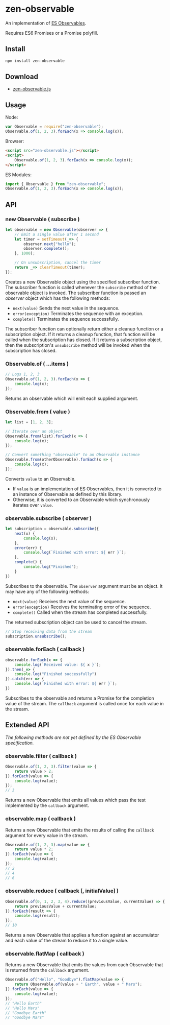 # zen-observable

An implementation of [ES Observables](https://github.com/zenparsing/es-observable).

Requires ES6 Promises or a Promise polyfill.

## Install

```sh
npm install zen-observable
```

## Download

- [zen-observable.js](https://raw.githubusercontent.com/zenparsing/zen-observable/master/zen-observable.js)

## Usage

Node:

```js
var Observable = require("zen-observable");
Observable.of(1, 2, 3).forEach(x => console.log(x));
```

Browser:

```html
<script src="zen-observable.js"></script>
<script>
    Observable.of(1, 2, 3).forEach(x => console.log(x));
</script>
```

ES Modules:

```js
import { Observable } from "zen-observable";
Observable.of(1, 2, 3).forEach(x => console.log(x));
```

## API

### new Observable ( subscribe )

```js
let observable = new Observable(observer => {
    // Emit a single value after 1 second
    let timer = setTimeout(_=> {
        observer.next("hello");
        observer.complete();
    }, 1000);

    // On unsubscription, cancel the timer
    return _=> clearTimeout(timer);
});
```

Creates a new Observable object using the specified subscriber function.  The subscriber function is called whenever the `subscribe` method of the observable object is invoked.  The subscriber function is passed an *observer* object which has the following methods:

- `next(value)` Sends the next value in the sequence.
- `error(exception)` Terminates the sequence with an exception.
- `complete()` Terminates the sequence successfully.

The subscriber function can optionally return either a cleanup function or a subscription object.  If it returns a cleanup function, that function will be called when the subscription has closed.  If it returns a subscription object, then the subscription's `unsubscribe` method will be invoked when the subscription has closed.

### Observable.of ( ...items )

```js
// Logs 1, 2, 3
Observable.of(1, 2, 3).forEach(x => {
    console.log(x);
});
```

Returns an observable which will emit each supplied argument.

### Observable.from ( value )

```js
let list = [1, 2, 3];

// Iterate over an object
Observable.from(list).forEach(x => {
    console.log(x);
});
```

```js
// Convert something "observable" to an Observable instance
Observable.from(otherObservable).forEach(x => {
    console.log(x);
});
```

Converts `value` to an Observable.

- If `value` is an implementation of ES Observables, then it is converted to an instance of Observable as defined by this library.
- Otherwise, it is converted to an Observable which synchronously iterates over `value`.

### observable.subscribe ( observer )

```js
let subscription = observable.subscribe({
    next(x) {
        console.log(x);
    },
    error(err) {
        console.log(`Finished with error: ${ err }`);
    },
    complete() {
        console.log("Finished");
    }
})
```

Subscribes to the observable.  The `observer` argument must be an object.  It may have any of the following methods:

- `next(value)` Receives the next value of the sequence.
- `error(exception)` Receives the terminating error of the sequence.
- `complete()` Called when the stream has completed successfully.

The returned subscription object can be used to cancel the stream.

```js
// Stop receiving data from the stream
subscription.unsubscribe();
```

### observable.forEach ( callback )

```js
observable.forEach(x => {
    console.log(`Received value: ${ x }`);
}).then(_=> {
    console.log("Finished successfully")
}).catch(err => {
    console.log(`Finished with error: ${ err }`);
})
```

Subscribes to the observable and returns a Promise for the completion value of the stream.  The `callback` argument is called once for each value in the stream.

## Extended API

*The following methods are not yet defined by the ES Observable specification.*

### observable.filter ( callback )

```js
Observable.of(1, 2, 3).filter(value => {
    return value > 2;
}).forEach(value => {
    console.log(value);
});
// 3
```

Returns a new Observable that emits all values which pass the test implemented by the `callback` argument.

### observable.map ( callback )

Returns a new Observable that emits the results of calling the `callback` argument for every value in the stream.

```js
Observable.of(1, 2, 3).map(value => {
    return value * 2;
}).forEach(value => {
    console.log(value);
});
// 2
// 4
// 6
```

### observable.reduce ( callback [, initialValue] )

```js
Observable.of(0, 1, 2, 3, 4).reduce((previousValue, currentValue) => {
    return previousValue + currentValue;
}).forEach(result => {
    console.log(result);
});
// 10
```

Returns a new Observable that applies a function against an accumulator and each value of the stream to reduce it to a single value.


### observable.flatMap ( callback )

Returns a new Observable that emits the values from each Observable that is returned from the `callback` argument.

```js
Observable.of("Hello", "Goodbye").flatMap(value => {
    return Observable.of(value + " Earth", value + " Mars");
}).forEach(value => {
    console.log(value);
});
// "Hello Earth"
// "Hello Mars"
// "Goodbye Earth"
// "Goodbye Mars"
```
